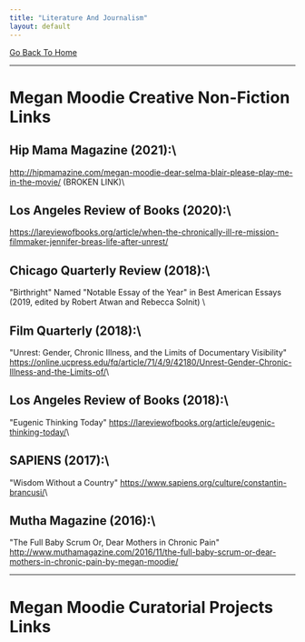 ```yaml
---
title: "Literature And Journalism"
layout: default
---
```


[Go Back To Home](https://meganmoodie.github.io)

-----

# Megan Moodie Creative Non-Fiction Links

## Hip Mama Magazine (2021):\
<http://hipmamazine.com/megan-moodie-dear-selma-blair-please-play-me-in-the-movie/> (BROKEN LINK)\
## Los Angeles Review of Books (2020):\
<https://lareviewofbooks.org/article/when-the-chronically-ill-re-mission-filmmaker-jennifer-breas-life-after-unrest/>

## Chicago Quarterly Review (2018):\
"Birthright"
Named "Notable Essay of the Year" in Best American Essays (2019, edited by Robert Atwan and Rebecca Solnit)
<PUT LINK HERE>\
## Film Quarterly (2018):\
"Unrest: Gender, Chronic Illness, and the Limits of Documentary Visibility"
<https://online.ucpress.edu/fq/article/71/4/9/42180/Unrest-Gender-Chronic-Illness-and-the-Limits-of/>\
## Los Angeles Review of Books (2018):\
"Eugenic Thinking Today"
<https://lareviewofbooks.org/article/eugenic-thinking-today/>\
## SAPIENS (2017):\
"Wisdom Without a Country"
<https://www.sapiens.org/culture/constantin-brancusi/>\
## Mutha Magazine (2016):\
"The Full Baby Scrum Or, Dear Mothers in Chronic Pain"
<http://www.muthamagazine.com/2016/11/the-full-baby-scrum-or-dear-mothers-in-chronic-pain-by-megan-moodie/>

-----

# Megan Moodie Curatorial Projects Links
